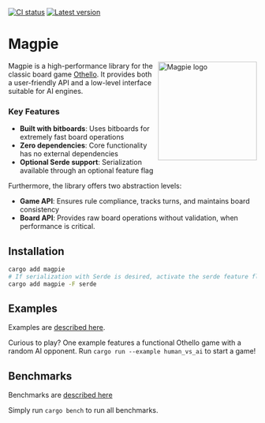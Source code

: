 [![CI status](https://github.com/LimeEng/magpie/actions/workflows/ci.yaml/badge.svg)](https://github.com/LimeEng/magpie/actions/workflows/ci.yaml)
[![Latest version](https://img.shields.io/crates/v/magpie?color=blue)](https://crates.io/crates/magpie)

# Magpie

<img src="https://cdn.github.emileng.se/repo/magpie/logo.svg" width="200" alt="Magpie logo" align="right">

Magpie is a high-performance library for the classic board game [Othello](https://en.wikipedia.org/wiki/Reversi). It provides both a user-friendly API and a low-level interface suitable for AI engines.

### Key Features

- **Built with bitboards**: Uses bitboards for extremely fast board operations
- **Zero dependencies**: Core functionality has no external dependencies
- **Optional Serde support**: Serialization available through an optional feature flag

Furthermore, the library offers two abstraction levels:

- **Game API**: Ensures rule compliance, tracks turns, and maintains board consistency
- **Board API**: Provides raw board operations without validation, when performance is critical.

## Installation

```sh
cargo add magpie
# If serialization with Serde is desired, activate the serde feature flag.
cargo add magpie -F serde
```

## Examples

Examples are [described here](/examples).

Curious to play? One example features a functional Othello game with a random AI opponent. Run `cargo run --example human_vs_ai` to start a game!

## Benchmarks

Benchmarks are [described here](/benches)

Simply run `cargo bench` to run all benchmarks.
